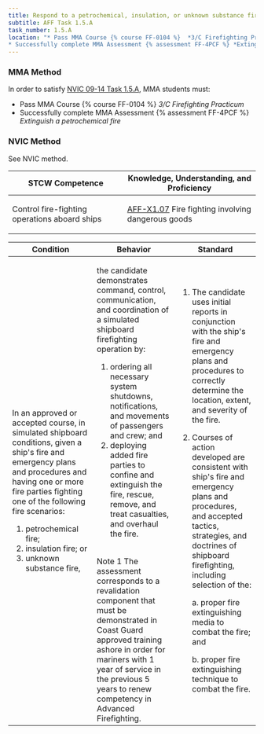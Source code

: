 ```yaml
---
title: Respond to a petrochemical, insulation, or unknown substance fire
subtitle: AFF Task 1.5.A 
task_number: 1.5.A
location: "* Pass MMA Course {% course FF-0104 %}  *3/C Firefighting Practicum*
* Successfully complete MMA Assessment {% assessment FF-4PCF %} *Extinguish a petrochemical fire*" 
---
```



### MMA Method

In order to satisfy  [NVIC 09-14  Task  1.5.A]({{site.baseurl}}/assets/images/nvic-09-14.pdf), MMA students must:

* Pass MMA Course {% course FF-0104 %}  *3/C Firefighting Practicum*
* Successfully complete MMA Assessment {% assessment FF-4PCF %} *Extinguish a petrochemical fire*


### NVIC Method

<a onclick="togglevisibility('nvic_methods')" >See NVIC method.</a>

<div id='nvic_methods' class='hide'>

<table>
<thead>
<tr>
<th class='forty'> STCW Competence </th>
<th class='sixty'> Knowledge, Understanding, and Proficiency </th>
</tr>
</thead>




<tbody>
<tr><td markdown='1'>

Control fire-fighting operations aboard ships

</td><td markdown='1'>

[AFF-X1.07]({{site.baseurl}}/tables/63.html#AFF-X1.07) Fire fighting involving dangerous goods

</td></tr>


</tbody>
</table>


<table>
<thead>
<tr><th class='twenty'>  Condition </th><th class='twenty'> Behavior </th><th  class='sixty'>Standard </th></tr>
</thead>
<tbody >



<tr><td markdown='1'>

In an approved or accepted course, in simulated shipboard conditions, given a ship's fire and emergency plans and procedures and having one or more fire parties fighting one of the following fire scenarios:

1. petrochemical fire;
2. insulation fire; or
3. unknown substance fire,

</td><td markdown='1'>

the candidate demonstrates command, control, communication, and coordination of a simulated shipboard firefighting operation by:

1. ordering all necessary system shutdowns, notifications, and movements of passengers and crew; and
2. deploying added fire parties to confine and extinguish the fire, rescue, remove, and treat casualties, and overhaul the fire.

<br>

<div class="tooltip">Note 1
<span class="tooltiptext">
The assessment corresponds to a revalidation component that must be demonstrated in Coast Guard approved training ashore in order for mariners with 1 year of service in the previous 5 years to renew competency in Advanced Firefighting.
</span>
</div>


</td><td markdown='1'>

1. The candidate uses initial reports in conjunction with the ship's fire and emergency plans and procedures to correctly determine the location, extent, and severity of the fire.
2. Courses of action developed are consistent with ship's fire and emergency plans and procedures, and accepted tactics, strategies, and doctrines of shipboard firefighting, including selection of the:

	a. proper fire extinguishing media to combat the fire; and

	b. proper fire extinguishing technique to combat the fire.

</td></tr>
</tbody>
</table>
</div>
